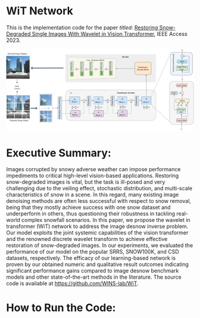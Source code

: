 # WiT Network

<a href="https://ieeexplore.ieee.org/document/10246273"> </a>

This is the implementation code for the paper *titled:* [Restoring Snow-Degraded Single Images With Wavelet in Vision Transformer](https://ieeexplore.ieee.org/document/10246273), IEEE Access 2023.

<p align="left">
  <img src="imgs/architecture.pdf" width="800"/>
</p>

# Executive Summary:

Images corrupted by snowy adverse weather can impose performance impediments to critical high-level vision-based applications. Restoring snow-degraded images is vital, but the task is ill-posed and very challenging due to the veiling effect, stochastic distribution, and multi-scale characteristics of snow in a scene. In this regard, many existing image denoising methods are often less successful with respect to snow removal, being that they mostly achieve success with one snow dataset and underperform in others, thus questioning their robustness in tackling real-world complex snowfall scenarios. In this paper, we propose the wavelet in transformer (WiT) network to address the image desnow inverse problem. Our model exploits the joint systemic capabilities of the vision transformer and the renowned discrete wavelet transform to achieve effective restoration of snow-degraded images. In our experiments, we evaluated the performance of our model on the popular SRRS, SNOW100K, and CSD datasets, respectively. The efficacy of our learning-based network is proven by our obtained numeric and qualitative result outcomes indicating significant performance gains compared to image desnow benchmark models and other state-of-the-art methods in the literature. The source code is available at https://github.com/WINS-lab/WiT.

# How to Run the Code:
